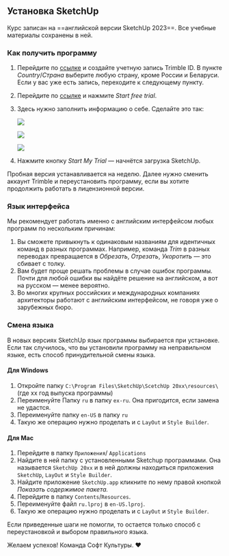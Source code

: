 ## Установка SketchUp

Курс записан на ==английской версии SketchUp 2023==. Все учебные материалы сохранены в ней.

### Как получить программу

1. Перейдите по [ссылке](https://id.trimble.com/ui/sign_up.html) и создайте учетную запись Trimble ID. В пункте _Country_/_Страна_ выберите любую страну, кроме России и Беларуси. Если у вас уже есть запись, переходите к следующему пункту.
2. Перейдите по [ссылке](https://www.sketchup.com/try-sketchup) и нажмите _Start free trial_. 
3. Здесь нужно заполнить информацию о себе. Сделайте это так:
    
    ![](/img/SKC_85/Install%201.png#bordered)
    
    ![](/img/SKC_85/Install%202.png#bordered)
    
    ![](/img/SKC_85/Install%203.png#bordered)
    
4. Нажмите кнопку _Start My Trial_ — начнётся загрузка SketchUp.

Пробная версия устанавливается на неделю. Далее нужно сменить аккаунт Trimble и переустановить программу, если вы хотите продолжить работать в лицензионной версии.

### Язык интерфейса

Мы рекомендует работать именно с английским интерфейсом любых программ по нескольким причинам:

1. Вы сможете привыкнуть к одинаковым названиям для идентичных команд в разных программах. Например, команда _Trim_ в разных переводах превращается в _Обрезать_, _Отрезать_, _Укоротить_ — это сбивает с толку.
2. Вам будет проще решать проблемы в случае ошибок программы. Почти для любой ошибки вы найдёте решение на английском, а вот на русском — менее вероятно.
3. Во многих крупных российских и международных компаниях архитекторы работают с английским интерфейсом, не говоря уже о зарубежных бюро.

### Смена языка

В новых версиях SketchUp язык программы выбирается при установке. Если так случилось, что вы установили программу на неправильном языке, есть способ принудительной смены языка. 

#### Для Windows

1. Откройте папку `C:\Program Files\SketchUp\ScetchUp 20xx\resources\`(где xx год выпуска программы)
2. Переименуйте Папку `ru` в папку `ex-ru`. Она пригодится, если замена не удастся.
3. Переименуйте папку `en-US` в папку `ru`
4. Такую же операцию нужно проделать и с `LayOut` и `Style Builder`.

#### Для Mac

1. Перейдите в папку `Приложения`/ `Applications`
2. Найдите в ней папку с установленными Sketchup программами. Она называется `SketchUp 20xx` и в ней должны находиться приложения `SketchUp`, `LayOut` и `Style Builder`.
3. Найдите приложение `SketchUp.app` кликните по нему правой кнопкой _Показать содержимое пакета._
4. Перейдите в папку `Contents`/`Resources`.
5. Переименуйте файл `ru.lproj` в `en-US.lproj`.
6. Такую же операцию нужно проделать и с `LayOut` и `Style Builder`.

Если приведенные шаги не помогли, то остается только способ с переустановкой и выбором правильного языка.

Желаем успехов! Команда Софт Культуры.
❤️
